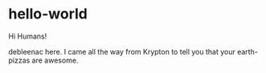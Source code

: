 # hello-world

Hi Humans!

debleenac here. I came all the way from Krypton to tell you that your earth-pizzas are awesome.
